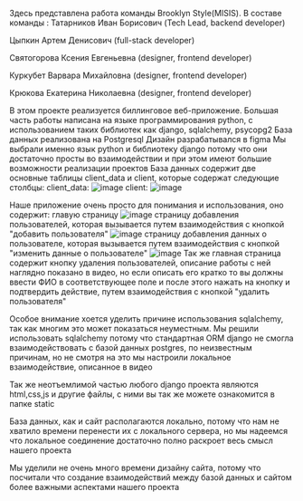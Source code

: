 Здесь представлена работа команды Brooklyn Style(MISIS). 
В составе команды :
Татарников Иван Борисович (Tech Lead, backend developer)

Цыпкин Артем Денисович (full-stack developer)

Святогорова Ксения Евгеньевна (designer, frontend developer)

Куркубет Варвара Михайловна (designer, frontend developer)

Крюкова Екатерина Николаевна (designer, frontend developer)

В этом проекте реализуется биллинговое веб-приложение. 
Большая часть работы написана на языке программирования python, с использованием таких библиотек как django, sqlalchemy, psycopg2
База данных реализована на Postgresql
Дизайн разрабатывался в figma
Мы выбрали именно язык python и библиотеку django потому что они достаточно просты во взаимодействии и при этом имеют большие возможности реализации проектов
База данных содержит две основные таблицы client_data и client, которые содержат следующие столбцы:
client_data:
![image](https://github.com/mllbll/hakaton_dubna/assets/116435228/2deea89a-e1c2-4d0b-b2e8-eb638d2f7dae)
client:
![image](https://github.com/mllbll/hakaton_dubna/assets/116435228/863d32c8-6382-4c61-ae51-32f9f1effb2d)


Наше приложение очень просто для понимания и использования, оно содержит:
главую страницу
![image](https://github.com/mllbll/hakaton_dubna/assets/116435228/e0490648-f01d-4629-bdef-48044357d7ec)
страницу добавления пользователей, которая вызывается путем взаимодействия с кнопкой "добавить пользователя"
![image](https://github.com/mllbll/hakaton_dubna/assets/116435228/6f5e200f-1aa9-47a1-ad7e-b73681d4e39c)
страницу добавления данных о пользователе, которая вызывается путем взаимодействия с кнопкой "изменить данные о пользователе"
![image](https://github.com/mllbll/hakaton_dubna/assets/116435228/cbcad3d1-7043-4e6e-aa0b-50d83d6b3a80)
Так же главная страница содержит кнопку удаления пользователей, описание работы с ней наглядно показано в видео, 
но если описать его кратко то вы должны ввести ФИО в соответствующее поле и после этого нажать на кнопку и подтвердить действие, путем взаимодействия с кнопкой "удалить пользователя"

Особое внимание хоется уделить причине использования sqlalchemy, так как многим это может показаться неуместным.
Мы решили использовать sqlalchemy потому что стандартная ORM django не смогла взаимодействовать с базой данных postgres, по неизвестным причинам, но не смотря на это мы настроили локальное взаимодействие, описанное в видео

Так же неотъемлимой частью любого django проекта являются html,css,js и другие файлы, с ними вы так же можете ознакомится в папке static

База данных, как и сайт располагаются локально, потому что нам не хватило времени перенести их с локального сервера, но мы надеемся что локальное соединение достаточно полно раскроет весь смысл нашего проекта

Мы уделили не очень много времени дизайну сайта, потому что посчитали что создание взаимодействий между  базой данных и сайтом более важными аспектами нашего проекта

